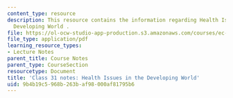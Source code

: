 ```yaml
---
content_type: resource
description: This resource contains the information regarding Health Issues in the
  Developing World .
file: https://ol-ocw-studio-app-production.s3.amazonaws.com/courses/ec-701j-d-lab-i-development-fall-2009/9b4b19c5968b263baf98000af81795b6_MITEC_701JF09_lec31_notes.pdf
file_type: application/pdf
learning_resource_types:
- Lecture Notes
parent_title: Course Notes
parent_type: CourseSection
resourcetype: Document
title: 'Class 31 notes: Health Issues in the Developing World'
uid: 9b4b19c5-968b-263b-af98-000af81795b6
---
```

